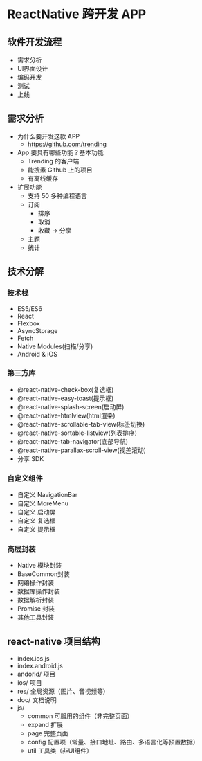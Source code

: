 # ReactNative 跨开发 APP

## 软件开发流程
- 需求分析
- UI界面设计
- 编码开发
- 测试
- 上线

## 需求分析
- 为什么要开发这款 APP
	+ https://github.com/trending
- App 要具有哪些功能？基本功能
	+ Trending 的客户端
	+ 能搜素 Github 上的项目
	+ 有离线缓存
- 扩展功能
	+ 支持 50 多种编程语言
	+ 订阅
		* 排序
		* 取消
		* 收藏 -> 分享
	+ 主题
	+ 统计

## 技术分解
### 技术栈
- ES5/ES6
- React
- Flexbox
- AsyncStorage
- Fetch
- Native Modules(扫描/分享)
- Android & iOS

### 第三方库
- @react-native-check-box(复选框)
- @react-native-easy-toast(提示框)
- @react-native-splash-screen(启动屏)
- @react-native-htmlview(html渲染)
- @react-native-scrollable-tab-view(标签切换)
- @react-native-sortable-listview(列表排序)
- @react-native-tab-navigator(底部导航)
- @react-native-parallax-scroll-view(视差滚动)
- 分享 SDK

### 自定义组件
- 自定义 NavigationBar
- 自定义 MoreMenu
- 自定义 启动屏
- 自定义 复选框
- 自定义 提示框

### 高层封装
- Native 模块封装
- BaseCommon封装
- 网络操作封装
- 数据库操作封装
- 数据解析封装
- Promise 封装
- 其他工具封装

## react-native 项目结构
- index.ios.js
- index.android.js
- andorid/ 项目
- ios/ 项目
- res/ 全局资源（图片、音视频等）
- doc/ 文档说明
- js/
	+ common 	可服用的组件（非完整页面）
	+ expand	扩展
	+ page 		完整页面
	+ config 	配置项（常量、接口地址、路由、多语言化等预置数据）
	+ util		工具类（非UI组件）




